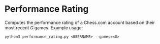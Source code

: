# Performance Rating

Computes the performance rating of a Chess.com account based on their most recent
*G* games.
Example usage:
```
python3 performance_rating.py <USERNAME> --games=<G>
```
